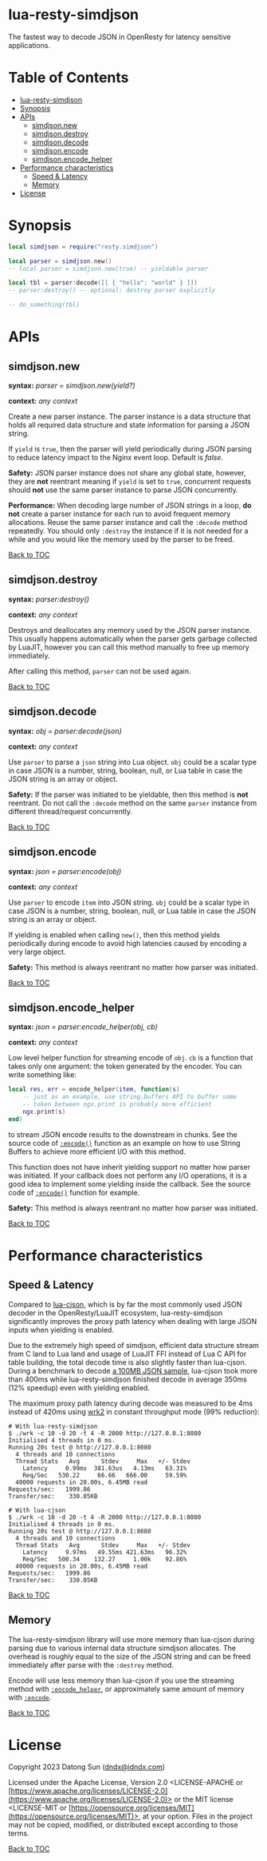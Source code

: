 # lua-resty-simdjson

The fastest way to decode JSON in OpenResty for latency sensitive applications.

# Table of Contents

* [lua-resty-simdjson](#lua-resty-simdjson)
* [Synopsis](#synopsis)
* [APIs](#apis)
    * [simdjson.new](#simdjsonnew)
    * [simdjson.destroy](#simdjsondestroy)
    * [simdjson.decode](#simdjsondecode)
    * [simdjson.encode](#simdjsonencode)
    * [simdjson.encode\_helper](#simdjsonencode_helper)
* [Performance characteristics](#performance-characteristics)
    * [Speed & Latency](#speed--latency)
    * [Memory](#memory)
* [License](#license)

# Synopsis

```lua
local simdjson = require("resty.simdjson")

local parser = simdjson.new()
-- local parser = simdjson.new(true) -- yieldable parser

local tbl = parser:decode([[ { "hello": "world" } ]])
-- parser:destroy() -- optional: destroy parser explicitly

-- do_something(tbl)
```

# APIs

## simdjson.new

**syntax:** *parser = simdjson.new(yield?)*

**context:** *any context*

Create a new parser instance. The parser instance is a data structure that holds
all required data structure and state information for parsing a JSON string.

If `yield` is `true`, then the parser will yield periodically during JSON parsing to reduce
latency impact to the Nginx event loop. Default is *false*.

**Safety:** JSON parser instance does not share any global state, however, they are **not**
reentrant meaning if `yield` is set to `true`, concurrent requests should **not** use the same
parser instance to parse JSON concurrently.

**Performance:** When decoding large number of JSON strings in a loop, **do not** create
a parser instance for each run to avoid frequent memory allocations. Reuse the same parser
instance and call the `:decode` method repeatedly. You should only `:destroy` the instance
if it is not needed for a while and you would like the memory used by the parser to be freed.

[Back to TOC](#table-of-contents)

## simdjson.destroy

**syntax:** *parser:destroy()*

**context:** *any context*

Destroys and deallocates any memory used by the JSON parser instance. This usually happens
automatically when the parser gets garbage collected by LuaJIT, however you can call this
method manually to free up memory immediately.

After calling this method, `parser` can not be used again.

[Back to TOC](#table-of-contents)

## simdjson.decode

**syntax:** *obj = parser:decode(json)*

**context:** *any context*

Use `parser` to parse a `json` string into Lua object. `obj` could be a scalar type
in case JSON is a number, string, boolean, null, or Lua table in case the
JSON string is an array or object.

**Safety:** If the parser was initiated to be yieldable, then this method is **not** reentrant.
Do not call the `:decode` method on the same `parser` instance from different thread/request
concurrently.

[Back to TOC](#table-of-contents)

## simdjson.encode

**syntax:** *json = parser:encode(obj)*

**context:** *any context*

Use `parser` to encode `item` into JSON string. `obj` could be a scalar type
in case JSON is a number, string, boolean, null, or Lua table in case the
JSON string is an array or object.

If yielding is enabled when calling `new()`, then this method yields periodically during
encode to avoid high latencies caused by encoding a very large object.

**Safety:** This method is always reentrant no matter how parser was initiated.

[Back to TOC](#table-of-contents)

## simdjson.encode\_helper

**syntax:** *json = parser:encode_helper(obj, cb)*

**context:** *any context*

Low level helper function for streaming encode of `obj`. `cb` is a function that takes only one argument:
the token generated by the encoder. You can write something like:

```lua
local res, err = encode_helper(item, function(s)
    -- just as an example, use string.buffers API to buffer some
    -- token between ngx.print is probably more efficient
    ngx.print(s)
end)
```

to stream JSON encode results to the downstream in chunks. See the source code of [`:encode()`](#simdjsonencode) function
as an example on how to use String Buffers to achieve more efficient I/O with this method.

This function does not have inherit yielding support no matter how parser was initiated.
If your callback does not perform any I/O operations, it is a good idea to implement
some yielding inside the callback. See the source code of [`:encode()`](#simdjsonencode) function for example.

**Safety:** This method is always reentrant no matter how parser was initiated.

[Back to TOC](#table-of-contents)

# Performance characteristics

## Speed & Latency
Compared to [lua-cjson](https://github.com/openresty/lua-cjson), which is by far the most
commonly used JSON decoder in the OpenResty/LuaJIT ecosystem, lua-resty-simdjson significantly
improves the proxy path latency when dealing with large JSON inputs when yielding is enabled.

Due to the extremely high speed of simdjson, efficient data structure stream from C land
to Lua land and usage of LuaJIT FFI instead of Lua C API for table building,
the total decode time is also slightly faster than lua-cjson. During a benchmark
to decode [a 100MB JSON sample](https://github.com/seductiveapps/largeJSON/blob/master/100mb.json),
lua-cjson took more than 400ms while lua-resty-simdjson
finished decode in average 350ms (12% speedup) even with yielding enabled.

The maximum proxy path latency during decode was measured to be 4ms instead of 420ms using [wrk2](https://github.com/giltene/wrk2)
in constant throughput mode (99% reduction):

```shell
# With lua-resty-simdjson
$ ./wrk -c 10 -d 20 -t 4 -R 2000 http://127.0.0.1:8080
Initialised 4 threads in 0 ms.
Running 20s test @ http://127.0.0.1:8080
  4 threads and 10 connections
  Thread Stats   Avg      Stdev     Max   +/- Stdev
    Latency     0.99ms  381.63us   4.13ms   63.31%
    Req/Sec   530.22     66.66   666.00     59.59%
  40000 requests in 20.00s, 6.45MB read
Requests/sec:   1999.86
Transfer/sec:    330.05KB

# With lua-cjson
$ ./wrk -c 10 -d 20 -t 4 -R 2000 http://127.0.0.1:8080
Initialised 4 threads in 0 ms.
Running 20s test @ http://127.0.0.1:8080
  4 threads and 10 connections
  Thread Stats   Avg      Stdev     Max   +/- Stdev
    Latency     9.97ms   49.55ms 421.63ms   96.32%
    Req/Sec   500.34    132.27     1.00k    92.86%
  40000 requests in 20.00s, 6.45MB read
Requests/sec:   1999.86
Transfer/sec:    330.05KB
```

[Back to TOC](#table-of-contents)

## Memory
The lua-resty-simdjson library will use more memory than lua-cjson during parsing due to various internal
data structure simdjson allocates. The overhead is roughly equal to the size of the JSON string
and can be freed immediately after parse with the `:destroy` method.

Encode will use less memory than lua-cjson if you use the streaming method
with [`:encode_helper`](#simdjsonencode_helper), or approximately same amount of memory with
[`:encode`](#simdjsonencode).

[Back to TOC](#table-of-contents)

# License

Copyright 2023 Datong Sun (dndx@idndx.com)

Licensed under the Apache License, Version 2.0 <LICENSE-APACHE or
[https://www.apache.org/licenses/LICENSE-2.0](https://www.apache.org/licenses/LICENSE-2.0)> or the MIT license
<LICENSE-MIT or [https://opensource.org/licenses/MIT](https://opensource.org/licenses/MIT)>, at your
option. Files in the project may not be
copied, modified, or distributed except according to those terms.

[Back to TOC](#table-of-contents)
